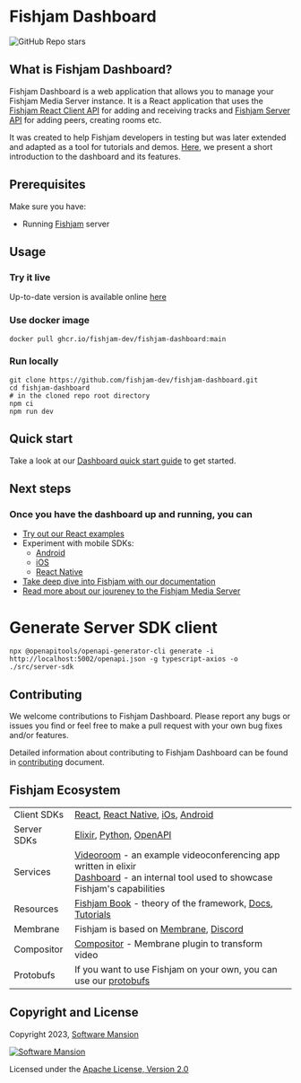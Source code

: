# Fishjam Dashboard

![GitHub Repo stars](https://img.shields.io/github/stars/fishjam-dev/fishjam-dashboard)

## What is Fishjam Dashboard?

Fishjam Dashboard is a web application that allows you to manage your Fishjam Media Server instance.
It is a React application that uses the [Fishjam React Client API](https://github.com/fishjam-dev/react-client-sdk)
for adding and receiving tracks
and [Fishjam Server API](https://github.com/fishjam-dev/fishjam/blob/main/openapi.yaml)
for adding peers, creating rooms etc.

It was created to help Fishjam developers in testing but was later extended and adapted as a tool for tutorials and
demos.
[Here](https://fishjam-dev.github.io/fishjam-docs/tutorials/dashboard), we present a short introduction to the
dashboard and its features.

## Prerequisites

Make sure you have:

- Running [Fishjam](https://github.com/fishjam-dev/fishjam) server

## Usage

### Try it live

Up-to-date version is available online [here](https://fishjam-dev.github.io/fishjam-dashboard/)

### Use docker image

```shell
docker pull ghcr.io/fishjam-dev/fishjam-dashboard:main
```

### Run locally

```shell
git clone https://github.com/fishjam-dev/fishjam-dashboard.git
cd fishjam-dashboard
# in the cloned repo root directory
npm ci
npm run dev
```

## Quick start

Take a look at our [Dashboard quick start guide]() to get started.

## Next steps

### Once you have the dashboard up and running, you can

- [Try out our React examples](https://github.com/fishjam-dev/react-client-sdk/tree/main/examples)
- Experiment with mobile SDKs:
  - [Android](https://github.com/fishjam-dev/android-client-sdk)
  - [iOS](https://github.com/fishjam-dev/ios-client-sdk)
  - [React Native](https://github.com/fishjam-dev/react-native-client-sdk)
- [Take deep dive into Fishjam with our documentation](https://fishjam-dev.github.io/fishjam-docs/)
- [Read more about our joureney to the Fishjam Media Server](https://fishjam-dev.github.io/book/)

# Generate Server SDK client

```shell
npx @openapitools/openapi-generator-cli generate -i http://localhost:5002/openapi.json -g typescript-axios -o ./src/server-sdk
```

## Contributing

We welcome contributions to Fishjam Dashboard. Please report any bugs or issues you find or feel free to make a pull
request with your own bug fixes and/or features.

Detailed information about contributing to Fishjam Dashboard can be found in [contributing](./CONTRIBUTING.md)
document.

## Fishjam Ecosystem

|             |                                                                                                                                                                                                                                                         |
| ----------- |---------------------------------------------------------------------------------------------------------------------------------------------------------------------------------------------------------------------------------------------------------|
| Client SDKs | [React](https://github.com/fishjam-dev/react-client-sdk), [React Native](https://github.com/fishjam-dev/react-native-client-sdk), [iOs](https://github.com/fishjam-dev/ios-client-sdk), [Android](https://github.com/fishjam-dev/android-client-sdk)    |
| Server SDKs | [Elixir](https://github.com/fishjam-dev/elixir_server_sdk), [Python](https://github.com/fishjam-dev/python-server-sdk), [OpenAPI](https://fishjam-dev.github.io/fishjam-docs/api_reference/rest_api)                                                    |
| Services    | [Videoroom](https://github.com/fishjam-dev/fishjam-videoroom) - an example videoconferencing app written in elixir <br/> [Dashboard](https://github.com/fishjam-dev/fishjam-dashboard) - an internal tool used to showcase Fishjam's capabilities |
| Resources   | [Fishjam Book](https://fishjam-dev.github.io/book/) - theory of the framework, [Docs](https://fishjam-dev.github.io/fishjam-docs/), [Tutorials](https://github.com/fishjam-dev/fishjam-clients-tutorials)                                   |
| Membrane    | Fishjam is based on [Membrane](https://membrane.stream/), [Discord](https://discord.gg/nwnfVSY)                                                                                                                                                       |
| Compositor  | [Compositor](https://github.com/membraneframework/membrane_video_compositor_plugin) - Membrane plugin to transform video                                                                                                                                |
| Protobufs   | If you want to use Fishjam on your own, you can use our [protobufs](https://github.com/fishjam-dev/protos)                                                                                                                                          |

## Copyright and License

Copyright 2023, [Software Mansion](https://swmansion.com/?utm_source=git&utm_medium=readme&utm_campaign=fishjam)

[![Software Mansion](https://logo.swmansion.com/logo?color=white&variant=desktop&width=200&tag=membrane-github)](https://swmansion.com/?utm_source=git&utm_medium=readme&utm_campaign=fishjam)

Licensed under the [Apache License, Version 2.0](LICENSE)
